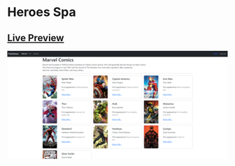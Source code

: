 # Heroes Spa

## [Live Preview](https://heroes-spa-19f979.netlify.app/)

![Project Demo Picture](assets/preview.png)